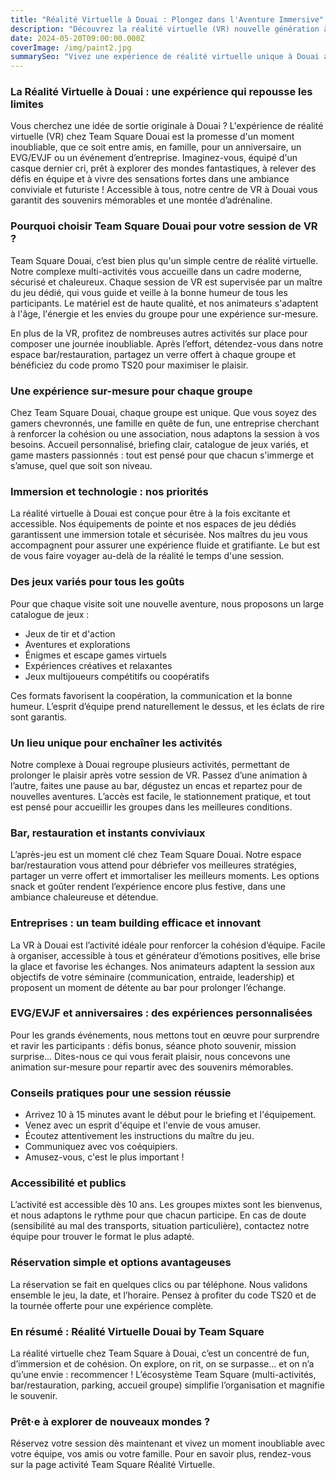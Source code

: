 ```yaml
---
title: "Réalité Virtuelle à Douai : Plongez dans l'Aventure Immersive"
description: "Découvrez la réalité virtuelle (VR) nouvelle génération à Douai par Team Square. Une activité originale, fun et immersive, idéale pour tous les groupes."
date: 2024-05-20T09:00:00.000Z
coverImage: /img/paint2.jpg
summarySeo: "Vivez une expérience de réalité virtuelle unique à Douai avec Team Square : jeux immersifs, bar/restauration, multi-activités et code promo TS20."
---
```


### La Réalité Virtuelle à Douai : une expérience qui repousse les limites

Vous cherchez une idée de sortie originale à Douai ? L'expérience de réalité virtuelle (VR) chez Team Square Douai est la promesse d'un moment inoubliable, que ce soit entre amis, en famille, pour un anniversaire, un EVG/EVJF ou un événement d’entreprise. Imaginez-vous, équipé d'un casque dernier cri, prêt à explorer des mondes fantastiques, à relever des défis en équipe et à vivre des sensations fortes dans une ambiance conviviale et futuriste ! Accessible à tous, notre centre de VR à Douai vous garantit des souvenirs mémorables et une montée d’adrénaline.

### Pourquoi choisir Team Square Douai pour votre session de VR ?

Team Square Douai, c’est bien plus qu'un simple centre de réalité virtuelle. Notre complexe multi-activités vous accueille dans un cadre moderne, sécurisé et chaleureux. Chaque session de VR est supervisée par un maître du jeu dédié, qui vous guide et veille à la bonne humeur de tous les participants. Le matériel est de haute qualité, et nos animateurs s'adaptent à l'âge, l'énergie et les envies du groupe pour une expérience sur-mesure.

En plus de la VR, profitez de nombreuses autres activités sur place pour composer une journée inoubliable. Après l’effort, détendez-vous dans notre espace bar/restauration, partagez un verre offert à chaque groupe et bénéficiez du code promo TS20 pour maximiser le plaisir.

### Une expérience sur-mesure pour chaque groupe

Chez Team Square Douai, chaque groupe est unique. Que vous soyez des gamers chevronnés, une famille en quête de fun, une entreprise cherchant à renforcer la cohésion ou une association, nous adaptons la session à vos besoins. Accueil personnalisé, briefing clair, catalogue de jeux variés, et game masters passionnés : tout est pensé pour que chacun s'immerge et s’amuse, quel que soit son niveau.

### Immersion et technologie : nos priorités

La réalité virtuelle à Douai est conçue pour être à la fois excitante et accessible. Nos équipements de pointe et nos espaces de jeu dédiés garantissent une immersion totale et sécurisée. Nos maîtres du jeu vous accompagnent pour assurer une expérience fluide et gratifiante. Le but est de vous faire voyager au-delà de la réalité le temps d'une session.

### Des jeux variés pour tous les goûts

Pour que chaque visite soit une nouvelle aventure, nous proposons un large catalogue de jeux :

-   Jeux de tir et d'action
-   Aventures et explorations
-   Énigmes et escape games virtuels
-   Expériences créatives et relaxantes
-   Jeux multijoueurs compétitifs ou coopératifs

Ces formats favorisent la coopération, la communication et la bonne humeur. L’esprit d’équipe prend naturellement le dessus, et les éclats de rire sont garantis.

### Un lieu unique pour enchaîner les activités

Notre complexe à Douai regroupe plusieurs activités, permettant de prolonger le plaisir après votre session de VR. Passez d’une animation à l’autre, faites une pause au bar, dégustez un encas et repartez pour de nouvelles aventures. L’accès est facile, le stationnement pratique, et tout est pensé pour accueillir les groupes dans les meilleures conditions.

### Bar, restauration et instants conviviaux

L’après-jeu est un moment clé chez Team Square Douai. Notre espace bar/restauration vous attend pour débriefer vos meilleures stratégies, partager un verre offert et immortaliser les meilleurs moments. Les options snack et goûter rendent l’expérience encore plus festive, dans une ambiance chaleureuse et détendue.

### Entreprises : un team building efficace et innovant

La VR à Douai est l’activité idéale pour renforcer la cohésion d’équipe. Facile à organiser, accessible à tous et générateur d’émotions positives, elle brise la glace et favorise les échanges. Nos animateurs adaptent la session aux objectifs de votre séminaire (communication, entraide, leadership) et proposent un moment de détente au bar pour prolonger l’échange.

### EVG/EVJF et anniversaires : des expériences personnalisées

Pour les grands événements, nous mettons tout en œuvre pour surprendre et ravir les participants : défis bonus, séance photo souvenir, mission surprise… Dites-nous ce qui vous ferait plaisir, nous concevons une animation sur-mesure pour repartir avec des souvenirs mémorables.

### Conseils pratiques pour une session réussie

-   Arrivez 10 à 15 minutes avant le début pour le briefing et l'équipement.
-   Venez avec un esprit d'équipe et l'envie de vous amuser.
-   Écoutez attentivement les instructions du maître du jeu.
-   Communiquez avec vos coéquipiers.
-   Amusez-vous, c'est le plus important !

### Accessibilité et publics

L’activité est accessible dès 10 ans. Les groupes mixtes sont les bienvenus, et nous adaptons le rythme pour que chacun participe. En cas de doute (sensibilité au mal des transports, situation particulière), contactez notre équipe pour trouver le format le plus adapté.

### Réservation simple et options avantageuses

La réservation se fait en quelques clics ou par téléphone. Nous validons ensemble le jeu, la date, et l’horaire. Pensez à profiter du code TS20 et de la tournée offerte pour une expérience complète.

### En résumé : Réalité Virtuelle Douai by Team Square

La réalité virtuelle chez Team Square à Douai, c’est un concentré de fun, d’immersion et de cohésion. On explore, on rit, on se surpasse… et on n’a qu’une envie : recommencer ! L’écosystème Team Square (multi-activités, bar/restauration, parking, accueil groupe) simplifie l’organisation et magnifie le souvenir.

### Prêt·e à explorer de nouveaux mondes ?

Réservez votre session dès maintenant et vivez un moment inoubliable avec votre équipe, vos amis ou votre famille. Pour en savoir plus, rendez-vous sur la page activité Team Square Réalité Virtuelle.
